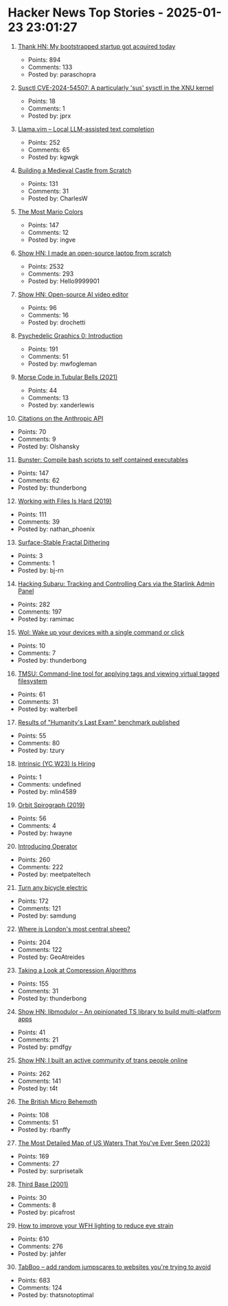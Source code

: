 # Hacker News Top Stories - 2025-01-23 23:01:27

1. [Thank HN: My bootstrapped startup got acquired today](undefined)
   - Points: 894
   - Comments: 133
   - Posted by: paraschopra

2. [Susctl CVE-2024-54507: A particularly 'sus' sysctl in the XNU kernel](https://jprx.io/cve-2024-54507/)
   - Points: 18
   - Comments: 1
   - Posted by: jprx

3. [Llama.vim – Local LLM-assisted text completion](https://github.com/ggml-org/llama.vim)
   - Points: 252
   - Comments: 65
   - Posted by: kgwgk

4. [Building a Medieval Castle from Scratch](https://www.guedelon.fr/en/)
   - Points: 131
   - Comments: 31
   - Posted by: CharlesW

5. [The Most Mario Colors](https://lmnt.me/blog/the-most-mario-colors.html)
   - Points: 147
   - Comments: 12
   - Posted by: ingve

6. [Show HN: I made an open-source laptop from scratch](https://www.byran.ee/posts/creation/)
   - Points: 2532
   - Comments: 293
   - Posted by: Hello9999901

7. [Show HN: Open-source AI video editor](https://github.com/fal-ai-community/video-starter-kit)
   - Points: 96
   - Comments: 16
   - Posted by: drochetti

8. [Psychedelic Graphics 0: Introduction](https://benpence.com/blog/post/psychedelic-graphics-0)
   - Points: 191
   - Comments: 51
   - Posted by: mwfogleman

9. [Morse Code in Tubular Bells (2021)](https://madpsy.uk/link-between-the-soundtrack-of-the-exorcist-and-amateur-radio/)
   - Points: 44
   - Comments: 13
   - Posted by: xanderlewis

10. [Citations on the Anthropic API](https://www.anthropic.com/news/introducing-citations-api)
   - Points: 70
   - Comments: 9
   - Posted by: Olshansky

11. [Bunster: Compile bash scripts to self contained executables](https://github.com/yassinebenaid/bunster)
   - Points: 147
   - Comments: 62
   - Posted by: thunderbong

12. [Working with Files Is Hard (2019)](https://danluu.com/deconstruct-files/)
   - Points: 111
   - Comments: 39
   - Posted by: nathan_phoenix

13. [Surface-Stable Fractal Dithering](https://github.com/runevision/Dither3D)
   - Points: 3
   - Comments: 1
   - Posted by: bj-rn

14. [Hacking Subaru: Tracking and Controlling Cars via the Starlink Admin Panel](https://samcurry.net/hacking-subaru)
   - Points: 282
   - Comments: 197
   - Posted by: ramimac

15. [Wol: Wake up your devices with a single command or click](https://github.com/Trugamr/wol)
   - Points: 10
   - Comments: 7
   - Posted by: thunderbong

16. [TMSU: Command-line tool for applying tags and viewing virtual tagged filesystem](https://tmsu.org/)
   - Points: 61
   - Comments: 31
   - Posted by: walterbell

17. [Results of "Humanity's Last Exam" benchmark published](https://scale.com/blog/humanitys-last-exam-results)
   - Points: 55
   - Comments: 80
   - Posted by: tzury

18. [Intrinsic (YC W23) Is Hiring](undefined)
   - Points: 1
   - Comments: undefined
   - Posted by: mlin4589

19. [Orbit Spirograph (2019)](https://www.redblobgames.com/x/1903-orbit-spirograph/)
   - Points: 56
   - Comments: 4
   - Posted by: hwayne

20. [Introducing Operator](https://openai.com/index/introducing-operator/)
   - Points: 260
   - Comments: 222
   - Posted by: meetpateltech

21. [Turn any bicycle electric](https://dhruvvidyut.co.in/)
   - Points: 172
   - Comments: 121
   - Posted by: samdung

22. [Where is London's most central sheep?](https://diamondgeezer.blogspot.com/2025/01/londons-most-central-sheep.html)
   - Points: 204
   - Comments: 122
   - Posted by: GeoAtreides

23. [Taking a Look at Compression Algorithms](https://cefboud.github.io/posts/compression/)
   - Points: 155
   - Comments: 31
   - Posted by: thunderbong

24. [Show HN: libmodulor – An opinionated TS library to build multi-platform apps](https://github.com/c100k/libmodulor)
   - Points: 41
   - Comments: 21
   - Posted by: pmdfgy

25. [Show HN: I built an active community of trans people online](https://t4t.social/)
   - Points: 262
   - Comments: 141
   - Posted by: t4t

26. [The British Micro Behemoth](https://www.abortretry.fail/p/the-british-micro-behemoth)
   - Points: 108
   - Comments: 51
   - Posted by: rbanffy

27. [The Most Detailed Map of US Waters That You've Ever Seen (2023)](https://www.esri.com/arcgis-blog/products/arcgis-living-atlas/water/the-most-detailed-map-of-us-waters-that-youve-ever-seen/)
   - Points: 169
   - Comments: 27
   - Posted by: surprisetalk

28. [Third Base (2001)](https://www.americanscientist.org/article/third-base)
   - Points: 30
   - Comments: 8
   - Posted by: picafrost

29. [How to improve your WFH lighting to reduce eye strain](https://rustle.ca/posts/articles/work-from-home-lighting)
   - Points: 610
   - Comments: 276
   - Posted by: jahfer

30. [TabBoo – add random jumpscares to websites you're trying to avoid](https://tabboo.xyz/)
   - Points: 683
   - Comments: 124
   - Posted by: thatsnotoptimal

